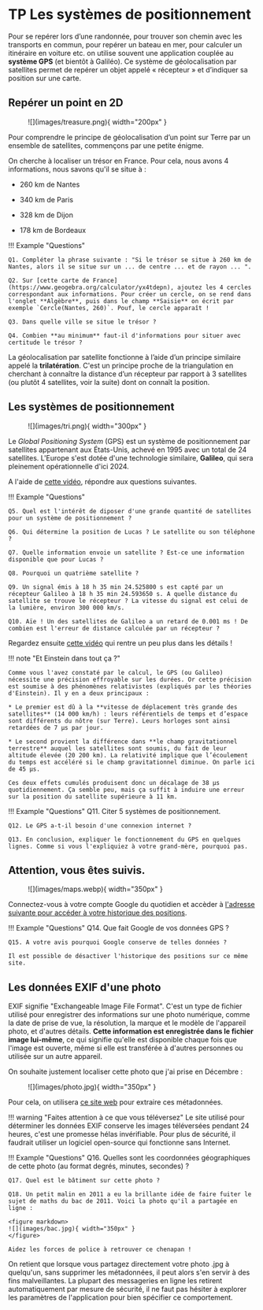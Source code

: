# TP Les systèmes de positionnement

Pour se repérer lors d’une randonnée, pour trouver son chemin avec les transports en commun, pour repérer un bateau en mer, pour calculer un itinéraire en voiture etc. on utilise souvent une application couplée au **système GPS** (et bientôt à Galiléo). Ce système de géolocalisation par satellites permet de repérer un objet appelé « récepteur » et d’indiquer sa position sur une carte.


## Repérer un point en 2D


<figure markdown>
![](images/treasure.png){ width="200px" }
</figure>


Pour comprendre	le principe	de géolocalisation	d’un point sur Terre par un ensemble de satellites, commençons par une petite énigme.

On cherche à localiser un trésor en France. Pour cela, nous avons 4 informations, nous savons qu'il se situe à :

* 260 km de Nantes

* 340 km de Paris

* 328 km de Dijon

* 178 km de Bordeaux

!!! Example "Questions"
    
    Q1. Compléter la phrase suivante : "Si le trésor se situe à 260 km de Nantes, alors il se situe sur un ... de centre ... et de rayon ... ".

    Q2. Sur [cette carte de France](https://www.geogebra.org/calculator/yx4tdepn), ajoutez les 4 cercles correspondant aux informations. Pour créer un cercle, on se rend dans l'onglet **Algèbre**, puis dans le champ **Saisie** on écrit par exemple `Cercle(Nantes, 260)`. Pouf, le cercle apparaît !

    Q3. Dans quelle ville se situe le trésor ?

    Q4. Combien **au minimum** faut-il d'informations pour situer avec certitude le trésor ?


La géolocalisation par satellite fonctionne à l’aide d’un principe similaire appelé la **trilatération**. C'est un principe proche de la triangulation en cherchant à connaître la distance d’un récepteur par rapport à 3 satellites (ou plutôt 4 satellites, voir la suite) dont on connaît la position.


## Les systèmes de positionnement

<figure markdown>
  ![](images/tri.png){ width="300px" }
</figure>


Le *Global Positioning System* (GPS) est un système de positionnement par satellites appartenant aux États-Unis, achevé en 1995 avec un total de 24 satellites. L'Europe s'est dotée d'une technologie similaire, **Galileo**, qui sera pleinement opérationnelle d'ici 2024.


A l'aide de [cette vidéo](https://youtu.be/e79tSIpLiDk), répondre aux questions suivantes.

!!! Example "Questions"
    
    Q5. Quel est l'intérêt de diposer d'une grande quantité de satellites pour un système de positionnement ?

    Q6. Qui détermine la position de Lucas ? Le satellite ou son téléphone ?

    Q7. Quelle information envoie un satellite ? Est-ce une information disponible que pour Lucas ?

    Q8. Pourquoi un quatrième satellite ?

    Q9. Un signal émis à 18 h 35 min 24.525800 s est capté par un récepteur Galileo à 18 h 35 min 24.593650 s. A quelle distance du satellite se trouve le récepteur ? La vitesse du signal est celui de la lumière, environ 300 000 km/s.

    Q10. Aïe ! Un des satellites de Galileo a un retard de 0.001 ms ! De combien est l'erreur de distance calculée par un récepteur ?

Regardez ensuite [cette vidéo](https://www.youtube.com/watch?v=V51dGqHw_24) qui rentre un peu plus dans les détails !

!!! note "Et Einstein dans tout ça ?"

    Comme vous l'avez constaté par le calcul, le GPS (ou Galileo) nécessite une précision effroyable sur les durées. Or cette précision est soumise à des phénomènes relativistes (expliqués par les théories d'Einstein). Il y en a deux principaux :

    * Le premier est dû à la **vitesse de déplacement très grande des satellites** (14 000 km/h) : leurs référentiels de temps et d’espace sont différents du nôtre (sur Terre). Leurs horloges sont ainsi retardées de 7 µs par jour.

    * Le second provient la différence dans **le champ gravitationnel terrestre** auquel les satellites sont soumis, du fait de leur altitude élevée (20 200 km). La relativité implique que l’écoulement du temps est accéléré si le champ gravitationnel diminue. On parle ici de 45 µs.

    Ces deux effets cumulés produisent donc un décalage de 38 µs quotidiennement. Ça semble peu, mais ça suffit à induire une erreur sur la position du satellite supérieure à 11 km.

!!! Example "Questions"
    Q11. Citer 5 systèmes de positionnement.

    Q12. Le GPS a-t-il besoin d'une connexion internet ?

    Q13. En conclusion, expliquer le fonctionnement du GPS en quelques lignes. Comme si vous l'expliquiez à votre grand-mère, pourquoi pas.

## Attention, vous êtes suivis.

<figure markdown>
![](images/maps.webp){ width="350px" }
</figure>

Connectez-vous à votre compte Google du quotidien et accèder à [l'adresse suivante pour accéder à votre historique des positions]( https://www.google.com/maps/timeline).


!!! Example "Questions"
    Q14. Que fait Google de vos données GPS ? 

    Q15. A votre avis pourquoi Google conserve de telles données ?

    Il est possible de désactiver l'historique des positions sur ce même site. 


## Les données EXIF d'une photo

EXIF signifie "Exchangeable Image File Format". C'est un type de fichier utilisé pour enregistrer des informations sur une photo numérique, comme la date de prise de vue, la résolution, la marque et le modèle de l'appareil photo, et d'autres détails. **Cette information est enregistrée dans le fichier image lui-même**, ce qui signifie qu'elle est disponible chaque fois que l'image est ouverte, même si elle est transférée à d'autres personnes ou utilisée sur un autre appareil.

On souhaite justement localiser cette photo que j'ai prise en Décembre :

<figure markdown>
  ![](images/photo.jpg){ width="350px" }
</figure>

Pour cela, on utilisera [ce site web](https://jimpl.com/) pour extraire ces métadonnées.

!!! warning "Faites attention à ce que vous téléversez"
    Le site utilisé pour déterminer les données EXIF conserve les images téléversées pendant 24 heures, c'est une promesse hélas invérifiable. Pour plus de sécurité, il faudrait utiliser un logiciel open-source qui fonctionne sans Internet.


!!! Example "Questions"
    Q16. Quelles sont les coordonnées géographiques de cette photo (au format degrés, minutes, secondes) ?

    Q17. Quel est le bâtiment sur cette photo ?

    Q18. Un petit malin en 2011 a eu la brillante idée de faire fuiter le sujet de maths du bac de 2011. Voici la photo qu'il a partagée en ligne :

    <figure markdown>
    ![](images/bac.jpg){ width="350px" }
    </figure>

    Aidez les forces de police à retrouver ce chenapan !


On retient que lorsque vous partagez directement votre photo .jpg à quelqu'un, sans supprimer les métadonnées, il peut alors s'en servir à des fins malveillantes. La plupart des messageries en ligne les retirent automatiquement par mesure de sécurité, il ne faut pas hésiter à explorer les paramètres de l'application pour bien spécifier ce comportement.